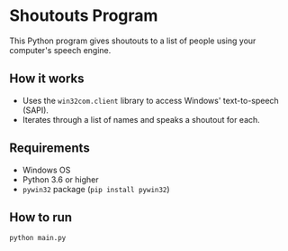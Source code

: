 # Shoutouts Program

This Python program gives shoutouts to a list of people using your computer's speech engine.

## How it works
- Uses the `win32com.client` library to access Windows' text-to-speech (SAPI).
- Iterates through a list of names and speaks a shoutout for each.

## Requirements
- Windows OS
- Python 3.6 or higher
- `pywin32` package (`pip install pywin32`)

## How to run
```sh
python main.py
``` 